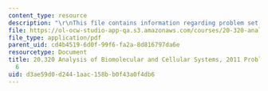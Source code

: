 ```yaml
---
content_type: resource
description: "\r\nThis file contains information regarding problem set solutions 6."
file: https://ol-ocw-studio-app-qa.s3.amazonaws.com/courses/20-320-analysis-of-biomolecular-and-cellular-systems-fall-2012/d3ae59d0d2441aac158bb0f43a0f4db6_MIT20_320F12_2011_PS6_sol.pdf
file_type: application/pdf
parent_uid: cd4b4519-6d0f-99f6-fa2a-8d816797da6e
resourcetype: Document
title: 20.320 Analysis of Biomolecular and Cellular Systems, 2011 Problem Set Solutions
  6
uid: d3ae59d0-d244-1aac-158b-b0f43a0f4db6
---
```

